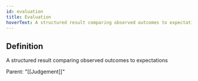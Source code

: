 ```yaml
---
id: evaluation
title: Evaluation
hoverText: A structured result comparing observed outcomes to expectations
---
```

## Definition
A structured result comparing observed outcomes to expectations

Parent: "[[Judgement]]"